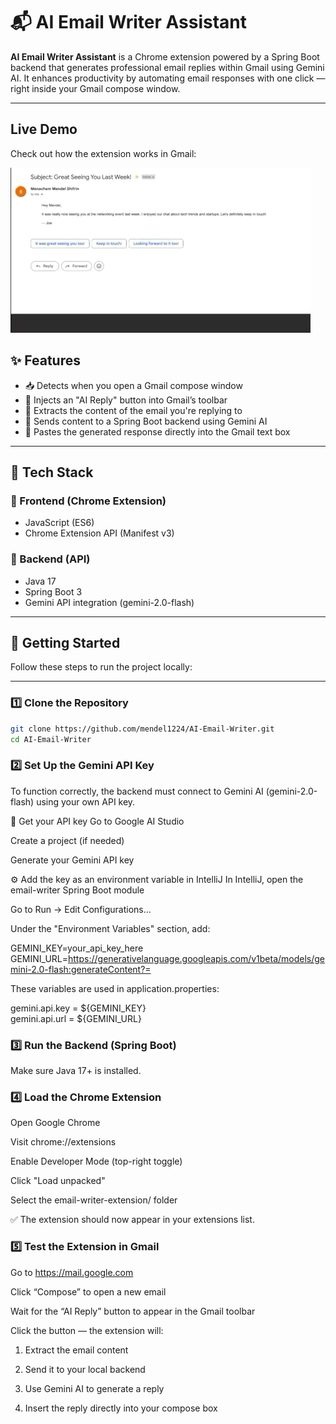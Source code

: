 # 📬 AI Email Writer Assistant

**AI Email Writer Assistant** is a Chrome extension powered by a Spring Boot backend that generates professional email replies within Gmail using Gemini AI. It enhances productivity by automating email responses with one click — right inside your Gmail compose window.

---
##  Live Demo

Check out how the extension works in Gmail:

![Extension Demo](assets/ExtensionDemo.GIF)

## ✨ Features

- 📥 Detects when you open a Gmail compose window
- 🧠 Injects an "AI Reply" button into Gmail’s toolbar
- 📄 Extracts the content of the email you're replying to
- 🤖 Sends content to a Spring Boot backend using Gemini AI
- 📨 Pastes the generated response directly into the Gmail text box

---

## 🧰 Tech Stack

### 🔹 Frontend (Chrome Extension)
- JavaScript (ES6)
- Chrome Extension API (Manifest v3)

### 🔹 Backend (API)
- Java 17
- Spring Boot 3
- Gemini API integration (gemini-2.0-flash)

---

## 🚀 Getting Started

Follow these steps to run the project locally:

---








### 1️⃣ Clone the Repository

```bash
git clone https://github.com/mendel1224/AI-Email-Writer.git
cd AI-Email-Writer
```
### 2️⃣ Set Up the Gemini API Key
To function correctly, the backend must connect to Gemini AI (gemini-2.0-flash) using your own API key.

🔑 Get your API key
Go to Google AI Studio

Create a project (if needed)

Generate your Gemini API key

⚙️ Add the key as an environment variable in IntelliJ
In IntelliJ, open the email-writer Spring Boot module

Go to Run → Edit Configurations...

Under the "Environment Variables" section, add:


GEMINI_KEY=your_api_key_here  
GEMINI_URL=https://generativelanguage.googleapis.com/v1beta/models/gemini-2.0-flash:generateContent?=    

These variables are used in application.properties:

gemini.api.key = ${GEMINI_KEY}   
gemini.api.url = ${GEMINI_URL}
### 3️⃣ Run the Backend (Spring Boot)
Make sure Java 17+ is installed.

### 4️⃣ Load the Chrome Extension
Open Google Chrome

Visit chrome://extensions

Enable Developer Mode (top-right toggle)

Click "Load unpacked"

Select the email-writer-extension/ folder

✅ The extension should now appear in your extensions list.

### 5️⃣ Test the Extension in Gmail
Go to https://mail.google.com

Click “Compose” to open a new email

Wait for the “AI Reply” button to appear in the Gmail toolbar

Click the button — the extension will:

1) Extract the email content

2) Send it to your local backend

3) Use Gemini AI to generate a reply

4) Insert the reply directly into your compose box

